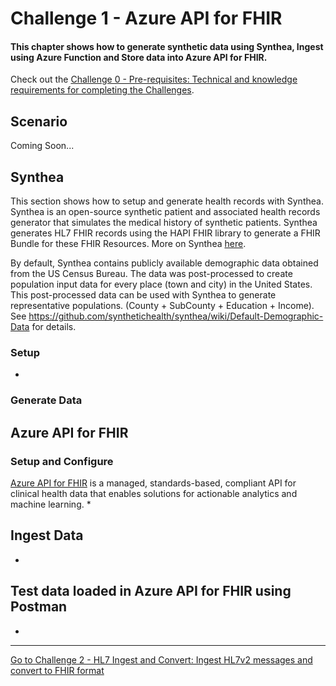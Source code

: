 # Challenge 1 - Azure API for FHIR

#### This chapter shows how to generate synthetic data using Synthea, Ingest using Azure Function and Store data into Azure API for FHIR.

Check out the [Challenge 0 - Pre-requisites: Technical and knowledge requirements for completing the Challenges](../Challenge0-Prerequistes/ReadMe.md).

## Scenario
Coming Soon...

## Synthea
This section shows how to setup and generate health records with Synthea.
Synthea is an open-source synthetic patient and associated health records generator that simulates the medical history of synthetic patients. Synthea generates HL7 FHIR records using the HAPI FHIR library to generate a FHIR Bundle for these FHIR Resources. More on Synthea [here](https://github.com/synthetichealth/synthea).

By default, Synthea contains publicly available demographic data obtained from the US Census Bureau. The data was post-processed to create population input data for every place (town and city) in the United States. This post-processed data can be used with Synthea to generate representative populations. (County + SubCounty + Education + Income). See https://github.com/synthetichealth/synthea/wiki/Default-Demographic-Data for details.

### Setup
*

### Generate Data

## Azure API for FHIR
### Setup and Configure 
[Azure API for FHIR](https://docs.microsoft.com/en-us/azure/healthcare-apis/) is a managed, standards-based, compliant API for clinical health data that enables solutions for actionable analytics and machine learning.
*

## Ingest Data 
*

## Test data loaded in Azure API for FHIR using Postman
* 


***

[Go to Challenge 2 - HL7 Ingest and Convert: Ingest HL7v2 messages and convert to FHIR format](../Challenge2-HL7IngestandConvert/ReadMe.md)
